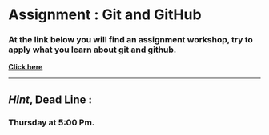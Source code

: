 
# Assignment : Git and GitHub 

### At the link below you will find an assignment workshop, try to apply what you learn about git and github. 

**[Click here](https://github.com/gsg-K1-FC/GitHubWorkshop)**

<hr />

## *Hint*, Dead Line : 

### Thursday at 5:00 Pm.
 